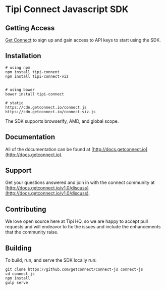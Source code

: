 # Tipi Connect Javascript SDK

## Getting Access

[Get Connect](https://getconnect.io) to sign up and gain access to API keys to start using the SDK.

## Installation

```ssh
# using npm
npm install tipi-connent
npm install tipi-connect-viz


# using bower
bower install tipi-connect

# static
https://cdn.getconnect.io/connect.js
https://cdn.getconnect.io/connect-viz.js

```

The SDK supports browserify, AMD, and global scope.

## Documentation

All of the documentation can be found at [http://docs.getconnect.io](http://docs.getconnect.io).

## Support

Get your questions answered and join in with the connect community at [http://docs.getconnect.io/v1.0/discuss](http://docs.getconnect.io/v1.0/discuss).

## Contributing

We love open source here at Tipi HQ, so we are happy to accept pull requests and will endeavor to fix the issues and include the enhancements that the community raise.

## Building

To build, run, and serve the SDK locally run:

```ssh
git clone https://github.com/getconnect/connect-js connect-js
cd connect-js
npm install
gulp serve
```